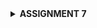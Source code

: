 <details>
<Summary><b>ASSIGNMENT 7</b></summary>

## Explain what are stateless widgets and stateful widgets, and explain the difference between them.
Stateless widgets and stateful widgets are two types of widgets used to build user interfaces. Stateless widgets, such as Text or Icon, are immutable and display content that doesn’t change over time. They are useful for static UI elements that don’t respond to user interactions or updates, as they lack any internal state. In contrast, stateful widgets, like Checkbox or TextField, maintain a State object that holds mutable data, allowing the widget to rebuild and update its appearance in response to interactions or data changes. Stateful widgets use the setState() method to trigger UI updates, making them ideal for dynamic content that reacts to user input or ongoing events.

## Mention the widgets that you have used for this project and its uses.
The MaterialApp widget serves as the root of the application, providing material design and theming. The Scaffold widget creates the basic layout, including an AppBar for the title and a body section for content. Within the body, a Column widget arranges items vertically, while a GridView.count organizes menu items in a responsive grid format. Each menu item is represented by an ItemCard that includes an Icon and Text, with InkWell making the cards interactive, and SnackBar providing feedback to users when they tap on the cards.

## What is the use-case for setState()? Explain the variable that can be affected by setState().
setState() is used in stateful widgets to refresh the screen when a variable in the widget changes. For example, if you have a counter starting at 0 that increases each time a button is pressed, calling setState(() { counter++; }) lets Flutter know to rebuild just that part of the screen and display the new counter value. This function is essential for making interactive elements, like changing colors, showing or hiding items, or updating lists in response to user actions. By calling setState(), you can ensure the app reflects these updates immediately without needing to rebuild the entire screen.

## Explain the difference between const and final keyword.
Const and final are used to declare variables that won’t change, but they have different uses. The final keyword means the variable can only be set once and after it’s assigned, its value can’t change, but it is assigned at runtime when the code runs. For example, you can have a final variable called myName that is set to "Alice" once, and it stays that way. On the other hand, const is stricter because it is used for values that are determined and fixed at compile-time before the code runs, so const variables are deeply immutable. For instance, you can have a const variable called pi that is set to the number 3.14159, which means pi is established as that exact number forever and is known before the code even runs. You can use const when the value is truly unchanging and should always stay the same across your app, while final is used for values that may be computed or decided during runtime but still don’t change afterward.

## Explain how you implemented the checklist above step-by-step.
- Install dart and flutter extension in VS Code
- Create a new directory named SKIBISHOP
- Create a new flutter project with the name skibishop then enter the project directory
    ```
    flutter create skibishop
    cd skibishop
    ```
- Create a new file named menu.dart in the skibishop/lib directory. On the first line of the file, add the following code:
    ```
    import 'package:flutter/material.dart';
    ```
- From the main.dart file, cut the lines from line 39 to the end that contains the two classes below:
    ```
    class MyHomePage ... {
    ...
    }

    class _MyHomePageState ... {
        ...
    }
    ```
    to the file menu.dart that you just created.

- You will see that in the main.dart file, there will be an error on line 34. Add the following code at the beginning of the file.
    ```
    import 'package:skibishop/menu.dart';
    ```

- Building the MyApp Class
    - Inside main.dart, I created the MyApp class as a StatelessWidget. This is where I set up the app’s title and theme using MaterialApp. I chose a nice color scheme with ColorScheme.fromSwatch() to give my app a polished look. Finally, I set the home property to MyHomePage, which is the main screen users will see when they open the app.

- Building the MyHomePage Class
    - In menu.dart, I defined the MyHomePage class as a StatelessWidget. I started by declaring some constants for user information,like NPM, name, and class. I also created a list of ItemHomepage objects to represent the menu items, such as “View Product List,” “Add Product,” and “Logout.”
    - Next, I wrote the build method for MyHomePage. I used a Scaffold widget to create the main structure of the app, including an AppBar for the title and a body section for the content. I made sure to set a nice title and background color for the AppBar.

- Building the User Info Row
    - For the body layout, I added some padding for spacing and used a Column widget to arrange everything vertically. I included a Row widget to display the user information side by side, creating three InfoCard widgets to show details like NPM, name, and class.
    - Next, I defined the InfoCard class as a StatelessWidget. This part was fun because I created a visually appealing card for each piece of user info using the Card widget. Inside each card, I set up a Column to neatly display the title and content.

- Creating the ItemHomepage Class
    - Then, I created the ItemHomepage class, which is quite simple. It holds the name and icon for each menu item, making it easy to manage them later.
    - I added some flair by changing the background color of each card based on its name. I also used the InkWell widget to make the cards interactive. When a user taps on a card, a SnackBar pops up to give feedback, confirming which action they’ve taken.

- The final code should look like this
    ```
    main.dart

    import 'package:flutter/material.dart';
    import 'package:skibishop/menu.dart';


    void main() {
    runApp(const MyApp());
    }

    class MyApp extends StatelessWidget {
    const MyApp({super.key});

    // This widget is the root of your application.
    @override
    Widget build(BuildContext context) {
        return MaterialApp(
        title: 'SKIBISHOP',
        theme: ThemeData(
            // This is the theme of your application.
            //
            // TRY THIS: Try running your application with "flutter run". You'll see
            // the application has a purple toolbar. Then, without quitting the app,
            // try changing the seedColor in the colorScheme below to Colors.green
            // and then invoke "hot reload" (save your changes or press the "hot
            // reload" button in a Flutter-supported IDE, or press "r" if you used
            // the command line to start the app).
            //
            // Notice that the counter didn't reset back to zero; the application
            // state is not lost during the reload. To reset the state, use hot
            // restart instead.
            //
            // This works for code too, not just values: Most code changes can be
            // tested with just a hot reload.
            colorScheme: ColorScheme.fromSwatch(
        primarySwatch: Colors.deepPurple,
    ).copyWith(secondary: Colors.deepPurple[400]),
        ),
        home: MyHomePage(),
        );
    }
    }
    ```
    ```
    menu.dart
    import 'package:flutter/material.dart';

    class MyHomePage extends StatelessWidget {
        MyHomePage({super.key});
        final String npm = '2306256236'; // NPM
        final String name = 'Anindiyo Banu Prabasworo'; // Name
        final String className = 'PBP KKI'; // Class
        final List<ItemHomepage> items = [
        ItemHomepage("View Product List", Icons.list),
        ItemHomepage("Add Product", Icons.add),
        ItemHomepage("Logout", Icons.logout),
        ];
    // This widget is the home page of your application. It is stateful, meaning
    // that it has a State object (defined below) that contains fields that affect
    // how it looks.

    // This class is the configuration for the state. It holds the values (in this
    // case the title) provided by the parent (in this case the App widget) and
    // used by the build method of the State. Fields in a Widget subclass are
    // always marked "final".


    @override
    @override
    Widget build(BuildContext context) {
        // Scaffold provides the basic structure of the page with the AppBar and body.
        return Scaffold(
        // AppBar is the top part of the page that displays the title.
        appBar: AppBar(
            title: const Text(
            'SKIBISHOP',
            style: TextStyle(
                color: Colors.white,
                fontWeight: FontWeight.bold,
            ),
            ),
            // The background color of the AppBar is obtained from the application theme color scheme.
            backgroundColor: Theme.of(context).colorScheme.primary,
        ),
        // Body of the page with paddings around it.
        body: Padding(
            padding: const EdgeInsets.all(16.0),
            // Place the widget vertically in a column.
            child: Column(
            crossAxisAlignment: CrossAxisAlignment.center,
            children: [
                // Row to display 3 InfoCard horizontally.
                Row(
                mainAxisAlignment: MainAxisAlignment.spaceEvenly,
                children: [
                    InfoCard(title: 'NPM', content: npm),
                    InfoCard(title: 'Name', content: name),
                    InfoCard(title: 'Class', content: className),
                ],
                ),

                // Give a vertical space of 16 units.
                const SizedBox(height: 16.0),

                // Place the following widget in the center of the page.
                Center(
                child: Column(
                    // Place the text and grid item vertically.

                    children: [
                    // Display the welcome message with bold font and size 18.
                    const Padding(
                        padding: EdgeInsets.only(top: 16.0),
                        child: Text(
                        'Welcome to SKIBISHOP',
                        style: TextStyle(
                            fontWeight: FontWeight.bold,
                            fontSize: 18.0,
                        ),
                        ),
                    ),

                    // Grid to display ItemCard in a 3 column grid.
                    GridView.count(
                        primary: true,
                        padding: const EdgeInsets.all(20),
                        crossAxisSpacing: 10,
                        mainAxisSpacing: 10,
                        crossAxisCount: 3,
                        // To ensure that the grid fits its height.
                        shrinkWrap: true,

                        // Display ItemCard for each item in the items list.
                        children: items.map((ItemHomepage item) {
                        return ItemCard(item);
                        }).toList(),
                    ),
                    ],
                ),
                ),
            ],
            ),
        ),
        );
    }
    }


    class InfoCard extends StatelessWidget {
    // Card information that displays the title and content.

    final String title;  // Card title.
    final String content;  // Card content.

    const InfoCard({super.key, required this.title, required this.content});

    @override
    Widget build(BuildContext context) {
        return Card(
        // Create a card box with a shadow.
        elevation: 2.0,
        child: Container(
            // Set the size and spacing within the card.
            width: MediaQuery.of(context).size.width / 3.5, // Adjust with the width of the device used.
            padding: const EdgeInsets.all(16.0),
            // Place the title and content vertically.
            child: Column(
            children: [
                Text(
                title,
                style: const TextStyle(fontWeight: FontWeight.bold),
                ),
                const SizedBox(height: 8.0),
                Text(content),
            ],
            ),
        ),
        );
    }
    }


    class ItemHomepage {
        final String name;
        final IconData icon;

        ItemHomepage(this.name, this.icon);
    }


    class ItemCard extends StatelessWidget {
    // Display the card with an icon and name.

    final ItemHomepage item; 
    
    const ItemCard(this.item, {super.key}); 

    @override
    Widget build(BuildContext context) {
        // Set color based on the item name
        Color backgroundColor;
        if (item.name == "View Product List") {
        backgroundColor = Colors.teal;
        } else if (item.name == "Add Product") {
        backgroundColor = Colors.lightGreen;
        } else if (item.name == "Logout") {
        backgroundColor = Colors.orange;
        } else {
        backgroundColor = Theme.of(context).colorScheme.secondary;
        }

        return Material(
        color: backgroundColor, // Apply the background color
        borderRadius: BorderRadius.circular(12),
        
        child: InkWell(
            onTap: () {
            // Display the SnackBar message when the card is pressed.
            ScaffoldMessenger.of(context)
                ..hideCurrentSnackBar()
                ..showSnackBar(
                SnackBar(content: Text("You have pressed the ${item.name} button!"))
                );
            },
            child: Container(
            padding: const EdgeInsets.all(8),
            child: Center(
                child: Column(
                mainAxisAlignment: MainAxisAlignment.center,
                children: [
                    Icon(
                    item.icon,
                    color: Colors.white,
                    size: 30.0,
                    ),
                    const Padding(padding: EdgeInsets.all(3)),
                    Text(
                    item.name,
                    textAlign: TextAlign.center,
                    style: const TextStyle(color: Colors.white),
                    ),
                ],
                ),
            ),
            ),
        ),
        );
    }
    }
    ```
</details>